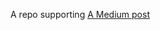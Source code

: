 A repo supporting [A Medium post](https://stevenpcurtis.medium.com/nspredicate-with-core-data-328d9a6dd66c)
